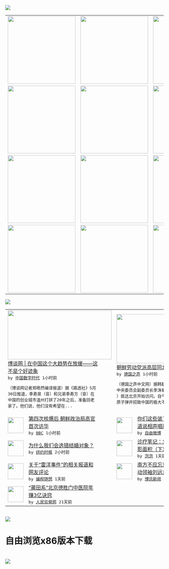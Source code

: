 

<a href="https://github.com/greatfire/z/raw/master/FreeBrowser.apk"><img src="https://raw.githubusercontent.com/greatfire/wiki/master/x/header.png" /></a><table><tr><td width="262" align="center" valign="center"><a href="https://github.com/greatfire/wiki/wiki/nyt" title="纽约时报中文网 国际纵览"><img src="https://raw.githubusercontent.com/greatfire/wiki/master/x/nyt_flag.png" width="215"/></a></td><td width="262" align="center" valign="center"><a href="https://github.com/greatfire/wiki/wiki/dw" title=""><img src="https://raw.githubusercontent.com/greatfire/wiki/master/x/dw_flag.png" width="215"/></a></td><td width="262" align="center" valign="center"><a href="https://github.com/greatfire/wiki/wiki/rmjd" title=""><img src="https://raw.githubusercontent.com/greatfire/wiki/master/x/rmjd_flag.png" width="215"/></a></td></tr><tr><td width="262" align="center" valign="center"><a href="https://github.com/paopaonetizen/website" title="泡泡 - 未经审查的互联网信息"><img src="https://raw.githubusercontent.com/greatfire/wiki/master/x/pp_flag.png" width="215"/></a></td><td width="262" align="center" valign="center"><a href="https://github.com/getlantern/mirror" title="以及自由微博和GreatFire.org官方中文论坛"><img src="https://raw.githubusercontent.com/greatfire/wiki/master/x/lantern_flag.png" width="215"/></a></td><td width="262" align="center" valign="center"><a href="https://github.com/cdtmirrors/m/" title=""><img src="https://raw.githubusercontent.com/greatfire/wiki/master/x/cdt_flag.png" width="215"/></a></td></tr><tr><td width="262" align="center" valign="center"><a href="https://github.com/program-think/blog" title="编程随想的博客"><img src="https://raw.githubusercontent.com/greatfire/wiki/master/x/pt_flag.png" width="215"/></a></td><td width="262" align="center" valign="center"><a href="https://github.com/greatfire/wiki/wiki/bbc" title=""><img src="https://raw.githubusercontent.com/greatfire/wiki/master/x/bbc_flag.png" width="215"/></a></td><td width="262" align="center" valign="center"><a href="https://github.com/freeweibo/s" title="自由微博 - 匿名和不受屏蔽的新浪微博搜索"><img src="https://raw.githubusercontent.com/greatfire/wiki/master/x/fw_flag.png" width="215"/></a></td></tr><tr><td width="262" align="center" valign="center"><a href="https://github.com/greatfire/wiki/wiki/google" title=""><img src="https://raw.githubusercontent.com/greatfire/wiki/master/x/google_flag.png" width="215"/></a></td><td width="262" align="center" valign="center"><a href="https://github.com/bxnews/boxun" title=""><img src="https://raw.githubusercontent.com/greatfire/wiki/master/x/bx_flag.png" width="215"/></a></td><td width="262" align="center" valign="center"><a href="https://github.com/greatfire/wiki/wiki/open-source" title="欢迎访问GreatFire.org开发者项目网站"><img src="https://raw.githubusercontent.com/greatfire/wiki/master/x/open-source_flag.png" width="215"/></a></td></tr></table><img src="https://raw.githubusercontent.com/greatfire/wiki/master/x/newsfeed text.png" /><table cols="4"><tr><td colspan="2" width="380"><a href="http://feedproxy.google.com/~r/chinadigitaltimes/IyPt/~3/JganLRstjqo/"><img src="https://raw.githubusercontent.com/greatfire/wiki/master/x/cdt_logo_b.png" width="330" height="156"/></a></br><a href="http://feedproxy.google.com/~r/chinadigitaltimes/IyPt/~3/JganLRstjqo/">博谈网 | 在中国这个大趋势在放缓——这<br/>不是个好迹象</a></br><kbd> by <a href="http://chinadigitaltimes.net/chinese/">中国数字时代</a> 1小时前 </kbd></br><pre>（博谈网记者郑皓然编译报道）据《路透社》5月<br/>30日报道，季寿泉（音）和兄弟季寿方（音）在<br/>中国的创业城市温州打拼了20年之后，准备回老<br/>家了。他们说，他们没有希望在...</pre></td><td colspan="2" width="380"><a href="http://dw.com/p/1IxT2?maca=chi-GK-text-greatfire-all-chinese-15625-xml-mrss"><img src="http://www.dw.com/image/0,,19211224_302,00.jpg" width="330" height="156"/></a></br><a href="http://dw.com/p/1IxT2?maca=chi-GK-text-greatfire-all-chinese-15625-xml-mrss">朝鲜劳动党派高层同北京互动</a></br><kbd> by <a href="http://dw.de">德国之声</a> 1小时前 </kbd></br><pre>（德国之声中文网）据韩联社的消息，朝鲜劳动党<br/>中央委员会副委员长李洙墉已于周二（5月31日<br/>）抵达北京开始访问。自今年年初朝鲜试爆第4枚<br/>原子弹并招致中国的极大不满以...</pre></td></tr><tr><td><img src="http://a.files.bbci.co.uk/worldservice/live/assets/images/2016/03/02/160302082942_nkorea_foreign_minister_144x81_reuters_nocredit.jpg" width="50" height="50"/></td><td width="280"><a href="http://www.bbc.com/zhongwen/simp/world/2016/05/160531_nkorea_official_visit_china">第四次核爆后 朝鲜政治局高官<br/>首次访华</a></br><kbd> by <a href="http://www.bbc.co.uk/zhongwen/simp">BBC</a> 1小时前 </kbd></td><td><img src="http://ww4.sinaimg.cn/large/4a0d595bjw1f4ehjqw1m8j20qo1begrj.jpg" width="50" height="50"/></td><td width="280"><a href="https://freeweibo.com/weibo/3981184528407985">你们这些装了分答，却只想听贫<br/>道说相声唱歌的人到底是...</a></br><kbd> by <a href="https://freeweibo.com/">自由微博</a> 2小时前 </kbd></td></tr><tr><td><img src="https://static01.nyt.com/images/2016/05/29/opinion/sunday/29botton/29botton-articleLarge.jpg" width="50" height="50"/></td><td width="280"><a href="https://d7odklm2qes9e.cloudfront.net/opinion/20160530/c30botton/">为什么我们会选错结婚对象？</a></br><kbd> by <a href="http://m.cn.nytimes.com/">纽约时报</a> 2小时前 </kbd></td><td><img src="https://pao-pao.net/sites/pao-pao.net/files/styles/large/public/er_wen_tou_tu_.jpg?itok=F5RnEoM6" width="50" height="50"/></td><td width="280"><a href="https://pao-pao.net/article/702">诊疗笔记：求极权社会的心理阴<br/>影面积（下）</a></br><kbd> by <a href="https://pao-pao.net">泡泡</a> 1天前 </kbd></td></tr><tr><td><img src="https://lh6.googleusercontent.com/xnDjtvPj9NNzc_FUv0O-U-XditrRY975VgTPcQLjlrWR0m2yjeFZ-SyuGmEBJ64cixFgeMaoqWKpFZ7BVEjxw6L9gNhknCOWWWwXCzP8qcLwRRcdgm_EdWNgqPhKfNPArxXTT0AhiRo" width="50" height="50"/></td><td width="280"><a href="http://feedproxy.google.com/~r/programthink/~3/dE0AVGkocZ0/weekly-share-102.html">关于“雷洋事件”的相关报道和<br/>网友评论</a></br><kbd> by <a href="http://program-think.blogspot.com">编程随想</a> 1天前 </kbd></td><td><img src="http://www.boxun.com/news/images/2016/05/201605301936china1.jpg" width="50" height="50"/></td><td width="280"><a href="http://www.boxun.com/news/gb/china/2016/05/201605301936.shtml">南方不应忘记的人物――街头运<br/>动领袖刘远东请看博讯热...</a></br><kbd> by <a href="http://www.boxun.com">博讯新闻</a> 1天前 </kbd></td></tr><tr><td><img src="http://www.rmjdw.com/uploads/160510/3-1605102102421C.jpg" width="50" height="50"/></td><td width="280"><a href="http://www.rmjdw.com//tebiebaodao/20160510/15526.html">“莆田系”北京德胜门中医院年<br/>赚3亿诀窍 </a></br><kbd> by <a href="http://www.rmjdw.com/">人民监督网</a> 21天前 </kbd></td></table></br><a href="https://github.com/greatfire/z/raw/master/FreeBrowser.apk"><img src="https://raw.githubusercontent.com/greatfire/wiki/master/x/download app.png" /></a><h1>自由浏览x86版本下载<h1><a href="https://github.com/greatfire/z/raw/master/FreeBrowser-x86.apk"><img src="https://raw.githubusercontent.com/greatfire/images/master/fb86.qr.png" /></a>